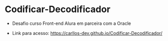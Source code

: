 # Codificar-Decodificador
* Desafio curso Front-end Alura em parceira com a Oracle

* Link para acesso: https://carllos-dev.github.io/Codificar-Decodificador/
